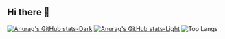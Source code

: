 ## Hi there 👋
[![Anurag's GitHub stats-Dark](https://github-readme-stats.vercel.app/api?username=AmirLayegh&show_icons=true&theme=dark#gh-dark-mode-only)](https://github.com/AmirLayegh/github-readme-stats#gh-dark-mode-only)
[![Anurag's GitHub stats-Light](https://github-readme-stats.vercel.app/api?username=AmirLayegh&show_icons=true&theme=default#gh-light-mode-only)](https://github.com/AmirLayegh/github-readme-stats#gh-light-mode-only)
![Top Langs](https://github-readme-stats.vercel.app/api/top-langs/?username=AmirLayegh&layout=compact&theme=dark#gh-dark-mode-only)
<!--
**AmirLayegh/AmirLayegh** is a ✨ _special_ ✨ repository because its `README.md` (this file) appears on your GitHub profile.

Here are some ideas to get you started:

- 🔭 I’m currently working on ...
- 🌱 I’m currently learning ...
- 👯 I’m looking to collaborate on ...
- 🤔 I’m looking for help with ...
- 💬 Ask me about ...
- 📫 How to reach me: ...
- 😄 Pronouns: ...
- ⚡ Fun fact: ...
-->

